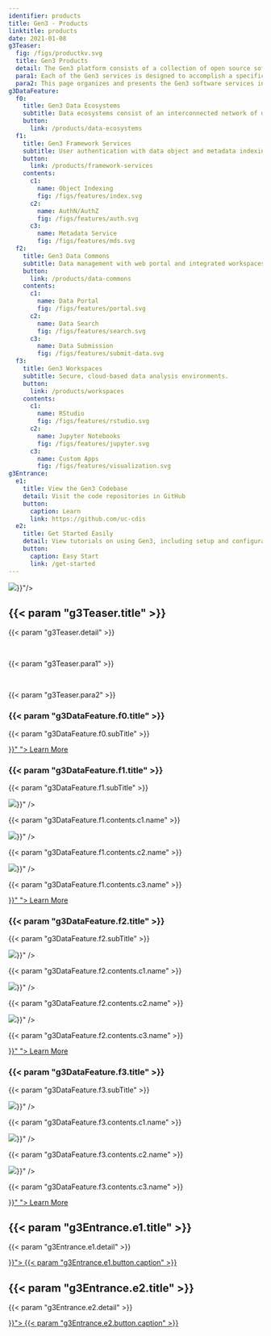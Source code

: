 ```yaml
---
identifier: products
title: Gen3 - Products
linktitle: products
date: 2021-01-08
g3Teaser:
  fig: /figs/productkv.svg
  title: Gen3 Products
  detail: The Gen3 platform consists of a collection of open source software services for building and managing cloud-based data resources, namely, interoperable nodes in a data ecosystem, data commons, and analysis workspaces.
  para1: Each of the Gen3 services is designed to accomplish a specific function in a data ecosystem, and that is achieved by providing a publicly-accessible application programming interface (API) that users, applications, and other services can send requests to.
  para2: This page organizes and presents the Gen3 software services in terms of the different types of data resources mentioned above.
g3DataFeature:
  f0:
    title: Gen3 Data Ecosystems
    subtitle: Data ecosystems consist of an interconnected network of data resources that are integrated by utilizing a common set of software services called the Gen3 Framework Services. These services support the emergence of data ecosystems by empowering data resources to interoperate through providing common protocols for user authentication and authorization, data indexing, and metadata services.
    button:
      link: /products/data-ecosystems
  f1:
    title: Gen3 Framework Services
    subtitle: User authentication with data object and metadata indexing.
    button:
      link: /products/framework-services
    contents:
      c1:
        name: Object Indexing
        fig: /figs/features/index.svg
      c2:
        name: AuthN/AuthZ
        fig: /figs/features/auth.svg
      c3:
        name: Metadata Service
        fig: /figs/features/mds.svg
  f2:
    title: Gen3 Data Commons
    subtitle: Data management with web portal and integrated workspaces.
    button:
      link: /products/data-commons
    contents:
      c1:
        name: Data Portal
        fig: /figs/features/portal.svg
      c2:
        name: Data Search
        fig: /figs/features/search.svg
      c3:
        name: Data Submission
        fig: /figs/features/submit-data.svg
  f3:
    title: Gen3 Workspaces
    subtitle: Secure, cloud-based data analysis environments.
    button:
      link: /products/workspaces
    contents:
      c1:
        name: RStudio
        fig: /figs/features/rstudio.svg
      c2:
        name: Jupyter Notebooks
        fig: /figs/features/jupyter.svg
      c3:
        name: Custom Apps
        fig: /figs/features/visualization.svg
g3Entrance:
  e1:
    title: View the Gen3 Codebase
    detail: Visit the code repositories in GitHub
    button:
      caption: Learn
      link: https://github.com/uc-cdis
  e2:
    title: Get Started Easily
    detail: View tutorials on using Gen3, including setup and configuration.
    button:
      caption: Easy Start
      link: /get-started
---
```


<section class="g3-bg__mint">
  <div class="g3-outer-wrapper g3-flex-content g3-flex-content__reverse">
    <div class="g3-col__50 g3-flex-content g3-space__padding-md-top g3-mb-space__padding-lg-top">
      <img class="g3-img__full-width" src="{{< param "g3Teaser.fig" >}}"/>
    </div>
    <div class="g3-space__padding-lg-top g3-space__padding-lg-bottom g3-col__50">
      <div class="g3-space__wrapper-gap-left">
        <h1 class="g3-space__margin-sm-bottom">
          {{< param "g3Teaser.title" >}}
        </h1>
        <p class="g3-space__margin-sm-bottom introduction">
          {{< param "g3Teaser.detail" >}}
        </p>
        <br>
        <p class="g3-space__margin-sm-bottom introduction">
          {{< param "g3Teaser.para1" >}}
        </p>
        <br>
        <p class="g3-space__margin-sm-bottom introduction">
          {{< param "g3Teaser.para2" >}}
        </p>
      </div>
    </div>
  </div>
</section>

<section>
  <div class="g3-space__margin-lg-bottom g3-inner-wrapper">
    <div class="g3-flex-content g3-flex-content__col g3-space__margin-md-top-bottom">
      <div class="g3-flex-content g3-flex-content__col g3-space__margin-sm-left-right g3-box">
        <h3 class="g3-space__margin-sm-top-bottom">{{< param "g3DataFeature.f0.title" >}}</h3>
        <p>
          {{< param "g3DataFeature.f0.subTitle" >}}
        </p>
        <a class="g3-button g3-button--tertiary g3-flex-content_alien-self-flex-end" href="{{< param "g3DataFeature.f0.button.link" >}}" ">
            Learn More
        </a>
      </div>
      <div class="g3-flex-content g3-space__margin-md-top-bottom">
        <div class="g3-space__margin-sm-left-right g3-col__33 g3-box">
          <h3 class="g3-space__margin-sm-top-bottom">{{< param "g3DataFeature.f1.title" >}}</h3>
          <p>
            {{< param "g3DataFeature.f1.subTitle" >}}
          </p>
          <div class="g3-space__margin-sm-top-bottom g3-divider"></div>
          <div class="g3-space__margin-md-top-bottom g3-flex-content g3-flex-content_center g3-flex-content_space-between">
            <img class="g3-row__10vh" src="{{< param "g3DataFeature.f1.contents.c1.fig" >}}" />
            <p class="introduction">
              {{< param "g3DataFeature.f1.contents.c1.name" >}}
            </p>
          </div>
          <div class="g3-space__margin-md-top-bottom g3-flex-content g3-flex-content_center g3-flex-content_space-between">
            <img class="g3-row__10vh" src="{{< param "g3DataFeature.f1.contents.c2.fig" >}}" />
            <p class="introduction">
              {{< param "g3DataFeature.f1.contents.c2.name" >}}
            </p>
          </div>
          <div class="g3-space__margin-md-top-bottom g3-flex-content g3-flex-content_center g3-flex-content_space-between">
            <img class="g3-row__10vh" src="{{< param "g3DataFeature.f1.contents.c3.fig" >}}" />
            <p class="introduction">
              {{< param "g3DataFeature.f1.contents.c3.name" >}}
            </p>
          </div>
          <div class="g3-flex-content g3-flex-content_center">
            <a class="g3-button g3-button--tertiary" href="{{< param "g3DataFeature.f1.button.link" >}}" ">
              Learn More
            </a>
          </div>
        </div>
        <div class="g3-space__margin-sm-left-right g3-col__33 g3-box">
          <h3 class="g3-space__margin-sm-top-bottom">{{< param "g3DataFeature.f2.title" >}}</h3>
          <p>
            {{< param "g3DataFeature.f2.subTitle" >}}
          </p>
          <div class="g3-space__margin-sm-top-bottom g3-divider"></div>
          <div class="g3-space__margin-md-top-bottom g3-flex-content g3-flex-content_center g3-flex-content_space-between">
            <img class="g3-row__10vh" src="{{< param "g3DataFeature.f2.contents.c1.fig" >}}" />
            <p class="introduction">
              {{< param "g3DataFeature.f2.contents.c1.name" >}}
            </p>
          </div>
          <div class="g3-space__margin-md-top-bottom g3-flex-content g3-flex-content_center g3-flex-content_space-between">
            <img class="g3-row__10vh" src="{{< param "g3DataFeature.f2.contents.c2.fig" >}}" />
            <p class="introduction">
              {{< param "g3DataFeature.f2.contents.c2.name" >}}
            </p>
          </div>
          <div class="g3-space__margin-md-top-bottom g3-flex-content g3-flex-content_center g3-flex-content_space-between">
            <img class="g3-row__10vh" src="{{< param "g3DataFeature.f2.contents.c3.fig" >}}" />
            <p class="introduction">
              {{< param "g3DataFeature.f2.contents.c3.name" >}}
            </p>
          </div>
          <div class="g3-flex-content g3-flex-content_center">
            <a class="g3-button g3-button--tertiary" href="{{< param "g3DataFeature.f2.button.link" >}}" ">
              Learn More
            </a>
          </div>
        </div>
        <div class="g3-space__margin-sm-left-right g3-col__33 g3-box">
          <h3 class="g3-space__margin-sm-top-bottom">{{< param "g3DataFeature.f3.title" >}}</h3>
          <p>
            {{< param "g3DataFeature.f3.subTitle" >}}
          </p>
          <div class="g3-space__margin-sm-top-bottom g3-divider"></div>
          <div class="g3-space__margin-md-top-bottom g3-flex-content g3-flex-content_center g3-flex-content_space-between">
            <img class="g3-row__10vh" src="{{< param "g3DataFeature.f3.contents.c1.fig" >}}" />
            <p class="introduction">
              {{< param "g3DataFeature.f3.contents.c1.name" >}}
            </p>
          </div>
          <div class="g3-space__margin-md-top-bottom g3-flex-content g3-flex-content_center g3-flex-content_space-between">
            <img class="g3-row__10vh" src="{{< param "g3DataFeature.f3.contents.c2.fig" >}}" />
            <p class="introduction">
              {{< param "g3DataFeature.f3.contents.c2.name" >}}
            </p>
          </div>
          <div class="g3-space__margin-md-top-bottom g3-flex-content g3-flex-content_center g3-flex-content_space-between">
            <img class="g3-row__10vh" src="{{< param "g3DataFeature.f3.contents.c3.fig" >}}" />
            <p class="introduction">
              {{< param "g3DataFeature.f3.contents.c3.name" >}}
            </p>
          </div>
          <div class="g3-flex-content g3-flex-content_center">
            <a class="g3-button g3-button--tertiary" href="{{< param "g3DataFeature.f3.button.link" >}}" ">
              Learn More
            </a>
          </div>
        </div>
      </div>
    </div>
  </div>
</section>

<section>
  <div class="g3-inner-wrapper g3-flex-content g3-space__margin-md-bottom">
    <div class="g3-bg__solight g3-space__padding-md g3-col__50 g3-text__center g3-space__margin-sm-left-right">
      <h2 class="g3-space__margin-sm-bottom">
        {{< param "g3Entrance.e1.title" >}}
      </h2>
      <p class="g3-space__margin-sm-bottom">
        {{< param "g3Entrance.e1.detail" >}}
      </p>
      <a class="g3-button--secondary g3-button" href="{{< param "g3Entrance.e1.button.link" >}}">
        {{< param "g3Entrance.e1.button.caption" >}}
      </a>
    </div>
    <div class="g3-bg__solight g3-space__padding-md g3-col__50 g3-text__center g3-space__margin-sm-left-right">
      <h2 class="g3-space__margin-sm-bottom">
        {{< param "g3Entrance.e2.title" >}}
      </h2>
      <p class="g3-space__margin-sm-bottom">
        {{< param "g3Entrance.e2.detail" >}}
      </p>
      <a class="g3-button--secondary g3-button" href="{{< param "g3Entrance.e2.button.link" >}}">
        {{< param "g3Entrance.e2.button.caption" >}}
      </a>
    </div>
  </div>
</section>
